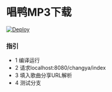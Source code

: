 # 唱鸭MP3下载

[![Deploy](https://www.herokucdn.com/deploy/button.svg)](https://heroku.com/deploy?template=https://github.com/Davenchy/live-torrent)

### 指引

* 1 编译运行
* 2 请求localhost:8080/changya/index
* 3 填入歌曲分享URL解析
* 4 测试分支
